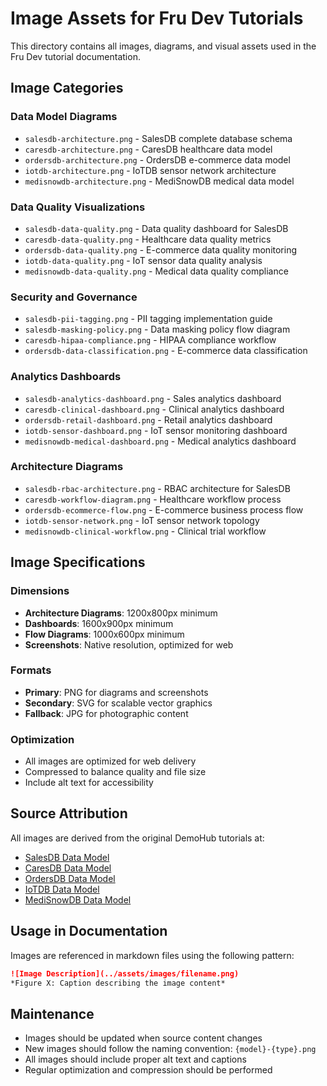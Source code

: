 # Image Assets for Fru Dev Tutorials

This directory contains all images, diagrams, and visual assets used in the Fru Dev tutorial documentation.

## Image Categories

### Data Model Diagrams
- `salesdb-architecture.png` - SalesDB complete database schema
- `caresdb-architecture.png` - CaresDB healthcare data model
- `ordersdb-architecture.png` - OrdersDB e-commerce data model
- `iotdb-architecture.png` - IoTDB sensor network architecture
- `medisnowdb-architecture.png` - MediSnowDB medical data model

### Data Quality Visualizations
- `salesdb-data-quality.png` - Data quality dashboard for SalesDB
- `caresdb-data-quality.png` - Healthcare data quality metrics
- `ordersdb-data-quality.png` - E-commerce data quality monitoring
- `iotdb-data-quality.png` - IoT sensor data quality analysis
- `medisnowdb-data-quality.png` - Medical data quality compliance

### Security and Governance
- `salesdb-pii-tagging.png` - PII tagging implementation guide
- `salesdb-masking-policy.png` - Data masking policy flow diagram
- `caresdb-hipaa-compliance.png` - HIPAA compliance workflow
- `ordersdb-data-classification.png` - E-commerce data classification

### Analytics Dashboards
- `salesdb-analytics-dashboard.png` - Sales analytics dashboard
- `caresdb-clinical-dashboard.png` - Clinical analytics dashboard
- `ordersdb-retail-dashboard.png` - Retail analytics dashboard
- `iotdb-sensor-dashboard.png` - IoT sensor monitoring dashboard
- `medisnowdb-medical-dashboard.png` - Medical analytics dashboard

### Architecture Diagrams
- `salesdb-rbac-architecture.png` - RBAC architecture for SalesDB
- `caresdb-workflow-diagram.png` - Healthcare workflow process
- `ordersdb-ecommerce-flow.png` - E-commerce business process flow
- `iotdb-sensor-network.png` - IoT sensor network topology
- `medisnowdb-clinical-workflow.png` - Clinical trial workflow

## Image Specifications

### Dimensions
- **Architecture Diagrams**: 1200x800px minimum
- **Dashboards**: 1600x900px minimum
- **Flow Diagrams**: 1000x600px minimum
- **Screenshots**: Native resolution, optimized for web

### Formats
- **Primary**: PNG for diagrams and screenshots
- **Secondary**: SVG for scalable vector graphics
- **Fallback**: JPG for photographic content

### Optimization
- All images are optimized for web delivery
- Compressed to balance quality and file size
- Include alt text for accessibility

## Source Attribution

All images are derived from the original DemoHub tutorials at:
- [SalesDB Data Model](https://complex-teammates-374480.framer.app/demo/salesdb-data-model)
- [CaresDB Data Model](https://complex-teammates-374480.framer.app/demo/caresdb-data-model)
- [OrdersDB Data Model](https://complex-teammates-374480.framer.app/demo/ordersdb-data-model)
- [IoTDB Data Model](https://complex-teammates-374480.framer.app/demo/iotdb)
- [MediSnowDB Data Model](https://complex-teammates-374480.framer.app/demo/medisnowdb)

## Usage in Documentation

Images are referenced in markdown files using the following pattern:
```markdown
![Image Description](../assets/images/filename.png)
*Figure X: Caption describing the image content*
```

## Maintenance

- Images should be updated when source content changes
- New images should follow the naming convention: `{model}-{type}.png`
- All images should include proper alt text and captions
- Regular optimization and compression should be performed
